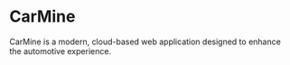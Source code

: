 # CarMine
CarMine is a modern, cloud-based web application designed to enhance the automotive experience.
